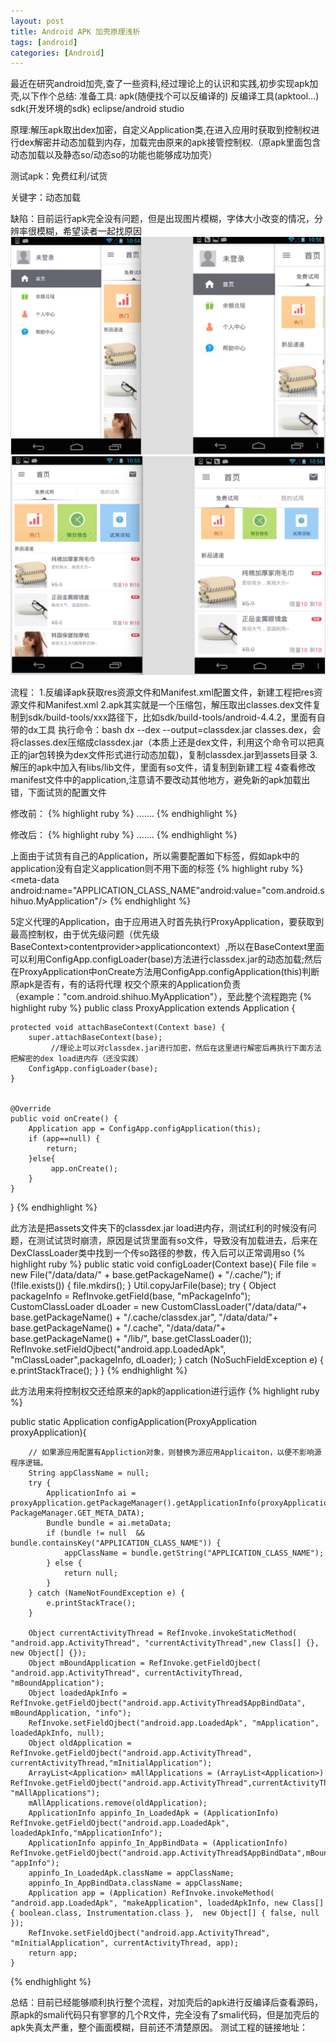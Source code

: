 ```yaml
---
layout: post
title: Android APK 加壳原理浅析
tags: [android]
categories: [Android]
---
```


最近在研究android加壳,查了一些资料,经过理论上的认识和实践,初步实现apk加壳,以下作个总结:
准备工具: apk(随便找个可以反编译的) 反编译工具(apktool...) sdk(开发环境的sdk)  eclipse/android studio

原理:解压apk取出dex加密，自定义Application类,在进入应用时获取到控制权进行dex解密并动态加载到内存，加载完由原来的apk接管控制权.（原apk里面包含动态加载以及静态so/动态so的功能也能够成功加壳）

测试apk：免费红利/试货

关键字：动态加载 

缺陷：目前运行apk完全没有问题，但是出现图片模糊，字体大小改变的情况，分辨率很模糊，希望读者一起找原因
<img src="/image/shell_one.png" />
<img src="/image/shell_two.png" />

流程：
1.反编译apk获取res资源文件和Manifest.xml配置文件，新建工程把res资源文件和Manifest.xml
2.apk其实就是一个压缩包，解压取出classes.dex文件复制到sdk/build-tools/xxx路径下，比如sdk/build-tools/android-4.4.2，里面有自带的dx工具
执行命令：bash dx --dex --output=classdex.jar classes.dex，会将classes.dex压缩成classdex.jar（本质上还是dex文件，利用这个命令可以把真正的jar包转换为dex文件形式进行动态加载)，复制classdex.jar到assets目录
3.解压的apk中加入有libs/lib文件，里面有so文件，请复制到新建工程
4查看修改manifest文件中的application,注意请不要改动其他地方，避免新的apk加载出错，下面试货的配置文件

修改前：
{% highlight ruby %}
  <application android:theme="@style/AppTheme"
           android:hardwareAccelerated="true"
         android:label="@string/app_name" 
        android:icon="@drawable/ic_launcher"
         android:name="com.android.shihuo.MyApplication" 
         android:allowBackup="true">
     .......
   </application>
{% endhighlight %}


修改后：
{% highlight ruby %}
  <application android:theme="@style/AppTheme"
           android:hardwareAccelerated="true"
         android:label="@string/app_name" 
        android:icon="@drawable/ic_launcher"
         android:name="com.shell.ProxyApplication" 
         android:allowBackup="true">
             <meta-data android:name="APPLICATION_CLASS_NAME" android:value="com.android.shihuo.MyApplication"/>
     .......
   </application>
{% endhighlight %}

上面由于试货有自己的Application，所以需要配置如下标签，假如apk中的application没有自定义application则不用下面的标签
{% highlight ruby %}
<meta-data android:name="APPLICATION_CLASS_NAME"android:value="com.android.shihuo.MyApplication"/>
{% endhighlight %}


5定义代理的Application，由于应用进入时首先执行ProxyApplication，要获取到最高控制权，由于优先级问题（优先级BaseContext>contentprovider>applicationcontext）,所以在BaseContext里面可以利用ConfigApp.configLoader(base)方法进行classdex.jar的动态加载;然后在ProxyApplication中onCreate方法用ConfigApp.configApplication(this)判断原apk是否有<meta-data android:name="APPLICATION_CLASS_NAME" android:value=""/>，有的话将代理
权交个原来的Application负责（example："com.android.shihuo.MyApplication"），至此整个流程跑完
{% highlight ruby %}
public class ProxyApplication extends Application {
	
	protected void attachBaseContext(Context base) {
		super.attachBaseContext(base);	
             //理论上可以对classdex.jar进行加密，然后在这里进行解密后再执行下面方法把解密的dex load进内存（还没实践）	
		ConfigApp.configLoader(base);	
	}


	@Override
	public void onCreate() {
		Application app = ConfigApp.configApplication(this);
		if (app==null) {
			return;
		}else{
			 app.onCreate();  
		}    
	}

}
{% endhighlight %}



此方法是把assets文件夹下的classdex.jar load进内存，测试红利的时候没有问题，在测试试货时崩溃，原因是试货里面有so文件，导致没有加载进去，后来在DexClassLoader类中找到一个传so路径的参数，传入后可以正常调用so
{% highlight ruby %}
public static void configLoader(Context base){
		File file = new File("/data/data/" + base.getPackageName() + "/.cache/");
		if (!file.exists()) {
			file.mkdirs();
		}
		Util.copyJarFile(base);
		try {
			Object packageInfo = RefInvoke.getField(base, "mPackageInfo");
			CustomClassLoader dLoader = new CustomClassLoader("/data/data/"+ base.getPackageName() + "/.cache/classdex.jar", 
					"/data/data/"+ base.getPackageName() + "/.cache",
					"/data/data/"+ base.getPackageName() + "/lib/", 
					base.getClassLoader());
			RefInvoke.setFieldOjbect("android.app.LoadedApk", "mClassLoader",packageInfo, dLoader);
		} catch (NoSuchFieldException e) {
			e.printStackTrace();
		}
	}
{% endhighlight %}

此方法用来将控制权交还给原来的apk的application进行运作
{% highlight ruby %}

public static Application configApplication(ProxyApplication proxyApplication){
		
		// 如果源应用配置有Appliction对象，则替换为源应用Applicaiton，以便不影响源程序逻辑。  
        String appClassName = null;  
        try {  
            ApplicationInfo ai = proxyApplication.getPackageManager().getApplicationInfo(proxyApplication.getPackageName(),  PackageManager.GET_META_DATA);  
            Bundle bundle = ai.metaData;  
            if (bundle != null  && bundle.containsKey("APPLICATION_CLASS_NAME")) {  
                appClassName = bundle.getString("APPLICATION_CLASS_NAME");  
            } else {  
                return null;  
            }  
        } catch (NameNotFoundException e) {  
            e.printStackTrace();  
        }  
       
        Object currentActivityThread = RefInvoke.invokeStaticMethod(  "android.app.ActivityThread", "currentActivityThread",new Class[] {}, new Object[] {});  
        Object mBoundApplication = RefInvoke.getFieldOjbect(  "android.app.ActivityThread", currentActivityThread,  "mBoundApplication");  
        Object loadedApkInfo = RefInvoke.getFieldOjbect("android.app.ActivityThread$AppBindData", mBoundApplication, "info");  
        RefInvoke.setFieldOjbect("android.app.LoadedApk", "mApplication", loadedApkInfo, null);  
        Object oldApplication = RefInvoke.getFieldOjbect("android.app.ActivityThread", currentActivityThread,"mInitialApplication");  
        ArrayList<Application> mAllApplications = (ArrayList<Application>) RefInvoke.getFieldOjbect("android.app.ActivityThread",currentActivityThread, "mAllApplications");  
        mAllApplications.remove(oldApplication);  
        ApplicationInfo appinfo_In_LoadedApk = (ApplicationInfo) RefInvoke.getFieldOjbect("android.app.LoadedApk", loadedApkInfo,"mApplicationInfo");  
        ApplicationInfo appinfo_In_AppBindData = (ApplicationInfo) RefInvoke.getFieldOjbect("android.app.ActivityThread$AppBindData",mBoundApplication, "appInfo");  
        appinfo_In_LoadedApk.className = appClassName;  
        appinfo_In_AppBindData.className = appClassName;  
        Application app = (Application) RefInvoke.invokeMethod( "android.app.LoadedApk", "makeApplication", loadedApkInfo, new Class[] { boolean.class, Instrumentation.class },  new Object[] { false, null });  
        RefInvoke.setFieldOjbect("android.app.ActivityThread",  "mInitialApplication", currentActivityThread, app);  
		return app;
	}



{% endhighlight %}


总结：目前已经能够顺利执行整个流程，对加壳后的apk进行反编译后查看源码，原apk的smali代码只有寥寥的几个R文件，完全没有了smali代码，但是加壳后的apk失真太严重，整个画面模糊，目前还不清楚原因。
测试工程的链接地址：













